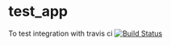 # test_app
To test integration with travis ci
[![Build Status](https://travis-ci.org/dbost/test_app.svg)](https://travis-ci.org/dbost/test_app)
